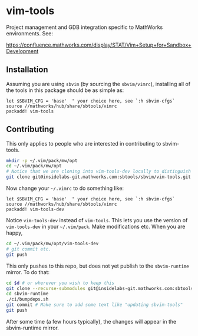 # vim-tools

Project management and GDB integration specific to MathWorks environments.
See:

https://confluence.mathworks.com/display/STAT/Vim+Setup+for+Sandbox+Development

## Installation

Assuming you are using `sbvim` (by sourcing the `sbvim/vimrc`), installing all
of the tools in this package should be as simple as:

```vim
let $SBVIM_CFG = 'base'  " your choice here, see `:h sbvim-cfgs`
source //mathworks/hub/share/sbtools/vimrc
packadd! vim-tools
```
## Contributing

This only applies to people who are interested in contributing to sbvim-tools.

```bash
mkdir -p ~/.vim/pack/mw/opt
cd ~/.vim/pack/mw/opt
# Notice that we are cloning into vim-tools-dev locally to distinguish from vim-tools
git clone git@insidelabs-git.mathworks.com:sbtools/sbvim/vim-tools.git vim-tools-dev
```

Now change your `~/.vimrc` to do something like:

```vim
let $SBVIM_CFG = 'base'  " your choice here, see `:h sbvim-cfgs`
source //mathworks/hub/share/sbtools/vimrc
packadd! vim-tools-dev
```

Notice `vim-tools-dev` instead of `vim-tools`. This lets you use the version of `vim-tools-dev` in your `~/.vim/pack`. Make modifications etc. When you are happy, 

```bash
cd ~/.vim/pack/mw/opt/vim-tools-dev
# git commit etc.
git push
```
This only pushes to this repo, but does not yet publish to the `sbvim-runtime` mirror. To do that:

```bash
cd $d # or wherever you wish to keep this
git clone --recurse-submodules git@insidelabs-git.mathworks.com:sbtools/sbvim/sbvim-runtime.git
cd sbvim-runtime
./ci/bumpdeps.sh
git commit # Make sure to add some text like "updating sbvim-tools"
git push
```

After some time (a few hours typically), the changes will appear in the sbvim-runtime mirror.
